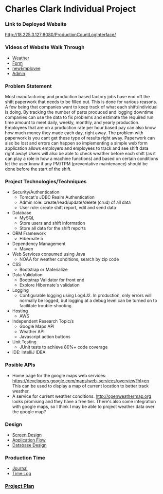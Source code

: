 # Charles Clark Individual Project

### Link to Deployed Website
http://18.225.3.127:8080/ProductionCountLogInterface/

### Videos of Website Walk Through
* [Weather](weather.mp4)
* [Form](form.mp4)
* [newEmployee](newEmployee.mp4)
* [Admin](admin.mp4)
 
### Problem Statement

Most manufacturing and production based factory jobs have end off the shift paperwork that needs to be filled out. This 
is done for various reasons. A few being that companies want to keep track of what each shift/individual is doing. By 
tracking the number of parts produced and logging downtime companies can use the data to fix problems and estimate the 
required run time amount to meet daily, weekly, monthly, and yearly production. Employees that are on a production rate
per hour based pay can also know how much money they made each day, right away. The problem with paperwork is you 
cant get these type of results right away. Paperwork can also be lost and errors can happen so implementing a simple web 
form application allows employers and employees to track and see shift data right away! Users will also be able to check
weather before each shift (as it can play a role in how a machine functions) and based on certain conditions let the user 
know if any PM/TPM (preventative maintenance) should be done before the start of the shift.

 ### Project Technologies/Techniques 
 
 * Security/Authentication
   * Tomcat's JDBC Realm Authentication
   * Admin role: create/read/update/delete (crud) of all data
   * User role: create shift report, edit and send data 
 * Database
   * MySQL
   * Store users and shift information
   * Store all data for the shift reports
 * ORM Framework
   * Hibernate 5
 * Dependency Management
   * Maven
 * Web Services consumed using Java
   * NOAA for weather conditions, search by zip code
 * CSS 
   * Bootstrap or Materialize
 * Data Validation
   * Bootstrap Validator for front end
   * Explore Hibernate's validation
 * Logging
   * Configurable logging using Log4J2. In production, only errors will normally be logged, but logging at a debug level can be turned on to facilitate trouble-shooting. 
 * Hosting
   * AWS
 * Independent Research Topic/s
   * Google Maps API
   * Weather API
   * Javascript action buttons
 * Unit Testing
   * JUnit tests to achieve 80%+ code coverage 
 * IDE: IntelliJ IDEA
 
 ### Posible APIs
 
 * Home page for the google maps web services: https://developers.google.com/maps/web-services/overview?hl=en This can be used to display a map of current location to better track weather.
 * A service for current weather conditions. http://openweathermap.org looks promising and they have a free tier. There's also some integration with google maps, so I think I may be able to project weather data over the google map?

 ### Design

* [Screen Design](markdown/screen.md)
* [Application Flow](markdown/applicationFlow.md)
* [Database Design](markdown/databaseDesign.md)

### Production Time
* [Journal](markdown/journal.md)
* [Time Log](markdown/timelog.md)

### [Project Plan](markdown/plan.md)
